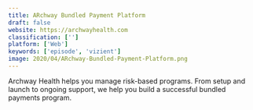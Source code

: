 ```yaml
---
title: ARchway Bundled Payment Platform
draft: false 
website: https://archwayhealth.com
classification: ['']
platform: ['Web']
keywords: ['episode', 'vizient']
image: 2020/04/ARchway-Bundled-Payment-Platform.png
---
```

Archway Health helps you manage risk-based programs. From setup and launch to ongoing support, we help you build a successful bundled payments program.